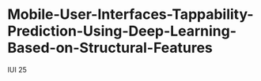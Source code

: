 # Mobile-User-Interfaces-Tappability-Prediction-Using-Deep-Learning-Based-on-Structural-Features
 IUI 25
